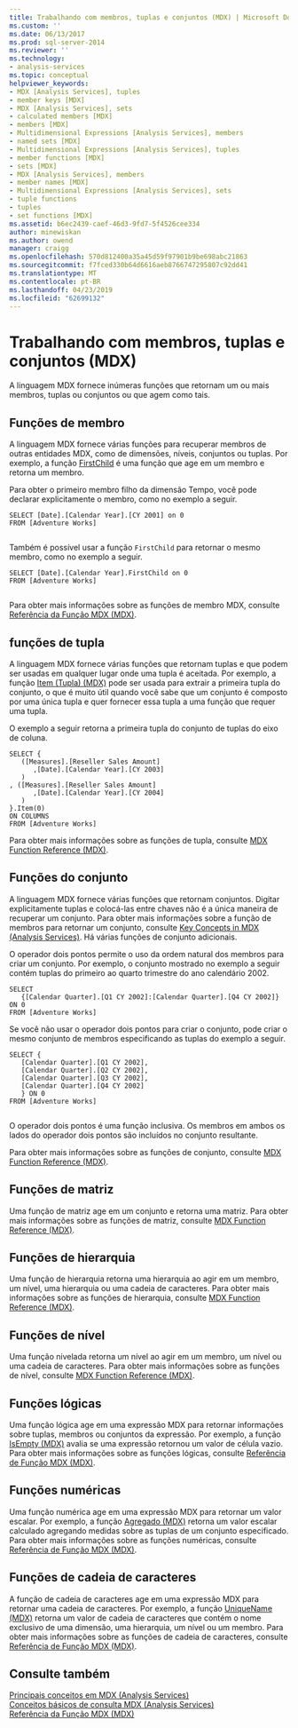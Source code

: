 ```yaml
---
title: Trabalhando com membros, tuplas e conjuntos (MDX) | Microsoft Docs
ms.custom: ''
ms.date: 06/13/2017
ms.prod: sql-server-2014
ms.reviewer: ''
ms.technology:
- analysis-services
ms.topic: conceptual
helpviewer_keywords:
- MDX [Analysis Services], tuples
- member keys [MDX]
- MDX [Analysis Services], sets
- calculated members [MDX]
- members [MDX]
- Multidimensional Expressions [Analysis Services], members
- named sets [MDX]
- Multidimensional Expressions [Analysis Services], tuples
- member functions [MDX]
- sets [MDX]
- MDX [Analysis Services], members
- member names [MDX]
- Multidimensional Expressions [Analysis Services], sets
- tuple functions
- tuples
- set functions [MDX]
ms.assetid: b6ec2439-caef-46d3-9fd7-5f4526cee334
author: minewiskan
ms.author: owend
manager: craigg
ms.openlocfilehash: 570d812400a35a45d59f97901b9be698abc21863
ms.sourcegitcommit: f7fced330b64d6616aeb8766747295807c92dd41
ms.translationtype: MT
ms.contentlocale: pt-BR
ms.lasthandoff: 04/23/2019
ms.locfileid: "62699132"
---
```

# <a name="working-with-members-tuples-and-sets-mdx"></a>Trabalhando com membros, tuplas e conjuntos (MDX)
  A linguagem MDX fornece inúmeras funções que retornam um ou mais membros, tuplas ou conjuntos ou que agem como tais.  
  
## <a name="member-functions"></a>Funções de membro  
 A linguagem MDX fornece várias funções para recuperar membros de outras entidades MDX, como de dimensões, níveis, conjuntos ou tuplas. Por exemplo, a função [FirstChild](/sql/mdx/firstchild-mdx) é uma função que age em um membro e retorna um membro.  
  
 Para obter o primeiro membro filho da dimensão Tempo, você pode declarar explicitamente o membro, como no exemplo a seguir.  
  
```  
SELECT [Date].[Calendar Year].[CY 2001] on 0  
FROM [Adventure Works]  
  
```  
  
 Também é possível usar a função `FirstChild` para retornar o mesmo membro, como no exemplo a seguir.  
  
```  
SELECT [Date].[Calendar Year].FirstChild on 0  
FROM [Adventure Works]  
  
```  
  
 Para obter mais informações sobre as funções de membro MDX, consulte [Referência da Função MDX &#40;MDX&#41;](/sql/mdx/mdx-function-reference-mdx).  
  
## <a name="tuple-functions"></a>funções de tupla  
 A linguagem MDX fornece várias funções que retornam tuplas e que podem ser usadas em qualquer lugar onde uma tupla é aceitada. Por exemplo, a função [Item &#40;Tupla&#41; &#40;MDX&#41;](/sql/mdx/item-tuple-mdx) pode ser usada para extrair a primeira tupla do conjunto, o que é muito útil quando você sabe que um conjunto é composto por uma única tupla e quer fornecer essa tupla a uma função que requer uma tupla.  
  
 O exemplo a seguir retorna a primeira tupla do conjunto de tuplas do eixo de coluna.  
  
```  
SELECT {  
   ([Measures].[Reseller Sales Amount]  
      ,[Date].[Calendar Year].[CY 2003]  
   )  
, ([Measures].[Reseller Sales Amount]  
      ,[Date].[Calendar Year].[CY 2004]  
   )  
}.Item(0)  
ON COLUMNS   
FROM [Adventure Works]  
```  
  
 Para obter mais informações sobre as funções de tupla, consulte [MDX Function Reference &#40;MDX&#41;](/sql/mdx/mdx-function-reference-mdx).  
  
## <a name="set-functions"></a>Funções do conjunto  
 A linguagem MDX fornece várias funções que retornam conjuntos. Digitar explicitamente tuplas e colocá-las entre chaves não é a única maneira de recuperar um conjunto. Para obter mais informações sobre a função de membros para retornar um conjunto, consulte [Key Concepts in MDX &#40;Analysis Services&#41;](../key-concepts-in-mdx-analysis-services.md). Há várias funções de conjunto adicionais.  
  
 O operador dois pontos permite o uso da ordem natural dos membros para criar um conjunto. Por exemplo, o conjunto mostrado no exemplo a seguir contém tuplas do primeiro ao quarto trimestre do ano calendário 2002.  
  
```  
SELECT   
   {[Calendar Quarter].[Q1 CY 2002]:[Calendar Quarter].[Q4 CY 2002]}   
ON 0  
FROM [Adventure Works]  
```  
  
 Se você não usar o operador dois pontos para criar o conjunto, pode criar o mesmo conjunto de membros especificando as tuplas do exemplo a seguir.  
  
```  
SELECT {  
   [Calendar Quarter].[Q1 CY 2002],   
   [Calendar Quarter].[Q2 CY 2002],   
   [Calendar Quarter].[Q3 CY 2002],   
   [Calendar Quarter].[Q4 CY 2002]  
   } ON 0  
FROM [Adventure Works]  
  
```  
  
 O operador dois pontos é uma função inclusiva. Os membros em ambos os lados do operador dois pontos são incluídos no conjunto resultante.  
  
 Para obter mais informações sobre as funções de conjunto, consulte [MDX Function Reference &#40;MDX&#41;](/sql/mdx/mdx-function-reference-mdx).  
  
## <a name="array-functions"></a>Funções de matriz  
 Uma função de matriz age em um conjunto e retorna uma matriz. Para obter mais informações sobre as funções de matriz, consulte [MDX Function Reference &#40;MDX&#41;](/sql/mdx/mdx-function-reference-mdx).  
  
## <a name="hierarchy-functions"></a>Funções de hierarquia  
 Uma função de hierarquia retorna uma hierarquia ao agir em um membro, um nível, uma hierarquia ou uma cadeia de caracteres. Para obter mais informações sobre as funções de hierarquia, consulte [MDX Function Reference &#40;MDX&#41;](/sql/mdx/mdx-function-reference-mdx).  
  
## <a name="level-functions"></a>Funções de nível  
 Uma função nivelada retorna um nível ao agir em um membro, um nível ou uma cadeia de caracteres. Para obter mais informações sobre as funções de nível, consulte [MDX Function Reference &#40;MDX&#41;](/sql/mdx/mdx-function-reference-mdx).  
  
## <a name="logical-functions"></a>Funções lógicas  
 Uma função lógica age em uma expressão MDX para retornar informações sobre tuplas, membros ou conjuntos da expressão. Por exemplo, a função [IsEmpty &#40;MDX&#41;](/sql/mdx/isempty-mdx) avalia se uma expressão retornou um valor de célula vazio. Para obter mais informações sobre as funções lógicas, consulte [Referência de Função MDX &#40;MDX&#41;](/sql/mdx/mdx-function-reference-mdx).  
  
## <a name="numeric-functions"></a>Funções numéricas  
 Uma função numérica age em uma expressão MDX para retornar um valor escalar. Por exemplo, a função [Agregado &#40;MDX&#41;](/sql/mdx/aggregate-mdx) retorna um valor escalar calculado agregando medidas sobre as tuplas de um conjunto especificado. Para obter mais informações sobre as funções numéricas, consulte [Referência de Função MDX &#40;MDX&#41;](/sql/mdx/mdx-function-reference-mdx).  
  
## <a name="string-functions"></a>Funções de cadeia de caracteres  
 A função de cadeia de caracteres age em uma expressão MDX para retornar uma cadeia de caracteres. Por exemplo, a função [UniqueName &#40;MDX&#41;](/sql/mdx/uniquename-mdx) retorna um valor de cadeia de caracteres que contém o nome exclusivo de uma dimensão, uma hierarquia, um nível ou um membro. Para obter mais informações sobre as funções de cadeia de caracteres, consulte [Referência de Função MDX &#40;MDX&#41;](/sql/mdx/mdx-function-reference-mdx).  
  
## <a name="see-also"></a>Consulte também  
 [Principais conceitos em MDX &#40;Analysis Services&#41;](../key-concepts-in-mdx-analysis-services.md)   
 [Conceitos básicos de consulta MDX &#40;Analysis Services&#41;](mdx-query-fundamentals-analysis-services.md)   
 [Referência da Função MDX &#40;MDX&#41;](/sql/mdx/mdx-function-reference-mdx)  
  
  
